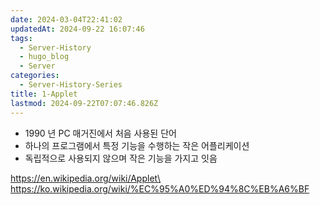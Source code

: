 ```yaml
---
date: 2024-03-04T22:41:02
updatedAt: 2024-09-22 16:07:46
tags:
  - Server-History
  - hugo_blog
  - Server
categories:
  - Server-History-Series
title: 1-Applet
lastmod: 2024-09-22T07:07:46.826Z
---
```

* 1990 년 PC 매거진에서 처음 사용된 단어
* 하나의 프로그램에서 특정 기능을 수행하는 작은 어플리케이션
* 독립적으로 사용되지 않으며 작은 기능을 가지고 잇음

https://en.wikipedia.org/wiki/Applet\
https://ko.wikipedia.org/wiki/%EC%95%A0%ED%94%8C%EB%A6%BF
